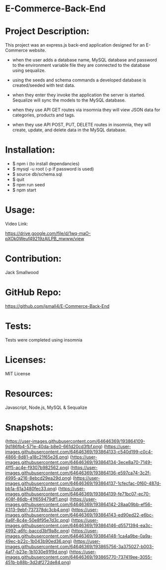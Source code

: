 # E-Commerce-Back-End

# Project Description:

This project was an express.js back-end application designed for an E-Commerce website.

- when the user adds a database name, MySQL database and password to the environment variable file they are connected to the database using sequalize.

- using the seeds and schema commands a developed database is created/seeded with test data.

- when they enter they invoke the application the server is started. Sequalize will sync the models to the MySQL database.

- when they use API GET routes via insomnia they will view JSON data for categories, products and tags.

- when they use API POST, PUT, DELETE routes in insomnia, they will create, update, and delete data in the MySQL database.

# Installation:

- $ npm i (to install dependancies)
- $ mysql -u root (-p if password is used)
- $ source db/schema.sql
- $ quit
- $ npm run seed
- $ npm start

# Usage:

Video Link:

https://drive.google.com/file/d/1wq-maO-pXOk0Weuf49219zAlLPB_mwww/view

# Contribution:

Jack Smallwood

# GitHub Repo:

https://github.com/jsmall4/E-Commerce-Back-End

# Tests:

Tests were completed using insomnia

# Licenses:

MIT License

# Resources:

Javascript, Node.js, MySQL & Sequalize

# Snapshots:

(https://user-images.githubusercontent.com/64646369/193864109-9d186fb4-571e-40da-b8e0-661d20cd3fbf.png)
(https://user-images.githubusercontent.com/64646369/193864133-c540d199-c0c4-4866-8d81-a18c21f65e26.png)
(https://user-images.githubusercontent.com/64646369/193864134-3ece8a70-7149-4ff5-ac4e-f9307b982562.png)
(https://user-images.githubusercontent.com/64646369/193864136-e597ca74-3c2f-4995-a216-8ebcd29ea29d.png)
(https://user-images.githubusercontent.com/64646369/193864137-1cfecfac-0f60-487d-bb1a-61a3480fec33.png)
(https://user-images.githubusercontent.com/64646369/193864139-fe71bc07-ec70-408f-86db-41f659479df1.png)
(https://user-images.githubusercontent.com/64646369/193864142-28aa09bb-ef56-4313-9ebf-737378dc3cb4.png)
(https://user-images.githubusercontent.com/64646369/193864143-ed90ed22-e6bc-4a6f-8c4e-50e8f95e7d3c.png)
(https://user-images.githubusercontent.com/64646369/193864146-d5571394-ea3c-4992-a6fc-baccd3bf9a8c.png)
(https://user-images.githubusercontent.com/64646369/193864148-1ca4a9be-0a9a-49ec-b22c-1b043b90ed36.png)
(https://user-images.githubusercontent.com/64646369/193865756-3a375027-b003-4af7-b23e-1b1030e91f9d.png)
(https://user-images.githubusercontent.com/64646369/193865770-737419ee-3055-451b-b88b-3d2df272de84.png)
